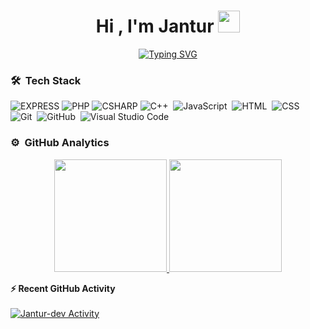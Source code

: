 <h1 align="center">Hi , I'm Jantur <img src="https://media.giphy.com/media/TEnXkcsHrP4YedChhA/giphy.gif" width="35"></h1>
<p align="center">
<a href="https://git.io/typing-svg"><img src="http://readme-typing-svg.herokuapp.com?font=Fira+Code&pause=1000&color=AEAEAE&width=435&lines=+++++Game+dev+%7C+Backend+dev+++" alt="Typing SVG" /></a>
</p>

### 🛠 &nbsp;Tech Stack
![EXPRESS](https://img.shields.io/badge/-express-05122A?style=flat&logo=express)
![PHP](https://img.shields.io/badge/-php-05122A?style=flat&logo=php)
![CSHARP](https://img.shields.io/badge/-csharp-05122A?style=flat&logo=csharp)
![C++](https://img.shields.io/badge/-C++-05122A?style=flat&logo=C%2B%2B&logoColor=00599C)&nbsp;
![JavaScript](https://img.shields.io/badge/-JavaScript-05122A?style=flat&logo=javascript)&nbsp;
![HTML](https://img.shields.io/badge/-HTML-05122A?style=flat&logo=HTML5)&nbsp;
![CSS](https://img.shields.io/badge/-CSS-05122A?style=flat&logo=CSS3&logoColor=1572B6)&nbsp;
![Git](https://img.shields.io/badge/-Git-05122A?style=flat&logo=git)&nbsp;
![GitHub](https://img.shields.io/badge/-GitHub-05122A?style=flat&logo=github)&nbsp;
![Visual Studio Code](https://img.shields.io/badge/-Visual%20Studio%20Code-05122A?style=flat&logo=visual-studio-code&logoColor=007ACC)&nbsp;

### ⚙️ &nbsp;GitHub Analytics

<p align="center">
<a href="https://github.com/Jantur-dev">
  <img height="180em" src="https://github-readme-stats-eight-theta.vercel.app/api?username=Jantur-dev&show_icons=true&theme=algolia&include_all_commits=true&count_private=true"/>
  <img height="180em" src="https://github-readme-stats-eight-theta.vercel.app/api/top-langs/?username=Jantur-dev&layout=compact&langs_count=8&theme=algolia&include_all_commits=true&count_private=true"/>
</a>
</p>



<summary><b>⚡ Recent GitHub Activity</b></summary>
  <br/>
   <a href="https://github.com/Jantur-dev"><img alt="Jantur-dev Activity " src="https://activity-graph.herokuapp.com/graph?username=Jantur-dev&custom_title=Jantur-dev%20Contribution%20Graph&theme=react-dark" /></a>
  <br/>
  
 
